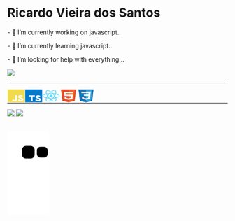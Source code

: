 ## <h1>Ricardo Vieira dos Santos</h1>
<p>- 🔭 I’m currently working on javascript..</p>
<p>- 🌱 I’m currently learning javascript..</p>
<p>- 🤔 I’m looking for help with everything...</p>
<p><a href="#"> <img align="left"  height="30" src='https://upload.wikimedia.org/wikipedia/commons/thumb/b/b1/LinkedIn_Logo_2013_%282%29.svg/512px-LinkedIn_Logo_2013_%282%29.svg.png'></a> </br>


<hr>
<!--imagens ling-->
<div align='left' style="display: inline_block" cursor='none'>
  <img align="left"  height="30" width="40" cursor='default'  pointer-events: 'none'  src="https://raw.githubusercontent.com/devicons/devicon/master/icons/javascript/javascript-plain.svg">
  <img align="left" alt="Ts" height="30" width="40" cursor='none' src="https://raw.githubusercontent.com/devicons/devicon/master/icons/typescript/typescript-plain.svg">
  <img align="left" alt="React" height="30" width="40" cursor='none' src="https://raw.githubusercontent.com/devicons/devicon/master/icons/react/react-original.svg">
  <img align="left" alt="HTML" height="30" width="40" cursor='none' src="https://raw.githubusercontent.com/devicons/devicon/master/icons/html5/html5-original.svg">
  <img align="left" alt="CSS" height="30" width="40" cursor='none' src="https://raw.githubusercontent.com/devicons/devicon/master/icons/css3/css3-original.svg">
</div> <br>

<hr>
  <!--quadros-->
<div align="left">
  <a href="https://github.com/GuestRicardo">
  <!--quadro 1-->
    <img height="180em" src="https://github-readme-stats.vercel.app/api?username=guestricardo&show_icons=true&theme=dark&include_all_commits=true&count_private=true"/>
  <!--quadro2-->
    <img height="180em" src="https://github-readme-stats.vercel.app/api/top-langs/?username=guestricardo&layout=compact&langs_count=7&theme=dark"/>
</div>

<div style="display: inline_block"><br>

 <!-- <img align="center" alt="Rafa-Python" height="30" width="40" src="https://raw.githubusercontent.com/devicons/devicon/master/icons/python/python-original.svg">
  <img align="center" alt="Rafa-Csharp" height="30" width="40" src="https://raw.githubusercontent.com/devicons/devicon/master/icons/csharp/csharp-original.svg">
  <img align="right" alt="Rafa-pic" height="150" style="border-radius:50px;" src="https://media.discordapp.net/attachments/639956127056134178/890373478988013628/Publicacoes_Instagram_1_1.png?width=676&height=676">
</div>
  

  
<div> <br>
  <a href="" target="_blank"><img src="https://aleen42.github.io/badges/src/photoshop.svg"></a>
  <a href="" target="_blank"><img src="https://aleen42.github.io/badges/src/behance.svg" target="_blank"></a><br>
  <a href="" target="_blank"><img src="https://img.shields.io/badge/PlayStation-003791?style=for-the-badge&logo=playstation&logoColor=white"></a>
  <a href="" target="_blank"><img src="https://img.shields.io/badge/Xbox-107C10?style=for-the-badge&logo=xbox&logoColor=white"></a>
  <a href="" target="_blank"><img src="https://img.shields.io/badge/Steam-000000?style=for-the-badge&logo=steam&logoColor=white" target="_blank"></a><br>
  <a href="" target="_blank"><img src="https://img.shields.io/badge/Ubuntu-E95420?style=for-the-badge&logo=ubuntu&logoColor=white"></a>
  <a href="" target="_blank"><img src="https://img.shields.io/badge/Android-3DDC84?style=for-the-badge&logo=android&logoColor=white"></a>
  <a href="" target="_blank"><img src="https://img.shields.io/badge/Windows-0078D6?style=for-the-badge&logo=windows&logoColor=white"></a><br>
  <strong>https://dev.to/envoy_/150-badges-for-github-pnk</strong> ###################################<a href="https://www.reddit.com/user/guestricardo" target="_blank"><img src="https://aleen42.github.io/badges/src/reddit.svg" target="_blank"></a><br>
  <a href="https://www.instagram.com/guestricardo" target="_blank"><img src="https://img.shields.io/badge/-Instagram-%23E4405F?style=for-the-badge&logo=instagram&logoColor=white" target="_blank"></a>
 	<a href="https://www.twitch.tv/guestricardo23" target="_blank"><img src="https://img.shields.io/badge/Twitch-9146FF?style=for-the-badge&logo=twitch&logoColor=white" target="_blank"></a>
 <a href="https://discord.gg/Y5HQXUG" target="_blank"><img src="https://img.shields.io/badge/Discord-7289DA?style=for-the-badge&logo=discord&logoColor=white" target="_blank"></a> 
  <a href = "mailto:gestricardo22@gmail.com"><img src="https://img.shields.io/badge/-Gmail-%23333?style=for-the-badge&logo=gmail&logoColor=white" target="_blank"></a>
  <a href="https://www.linkedin.com/in/ricardo-vieira-dos-santos-4715a57b" target="_blank"><img src="https://img.shields.io/badge/-LinkedIn-%230077B5?style=for-the-badge&logo=linkedin&logoColor=white" target="_blank"></a> 
  <a href="https://www.facebook.com/home.php?ref=homescreenpwa" target="_blank"><img src="https://img.shields.io/badge/Facebook-1877F2?style=for-the-badge&logo=facebook&logoColor=white" target="_blank"></a> 
  <a href="https://twitter.com/GuestRicardo" target="_blank"><img src="https://img.shields.io/badge/Twitter-1DA1F2?style=for-the-badge&logo=twitter&logoColor=white" target="_blank"></a> 
 <div>
  
   <img align="left" alt="R" height="130" style="border-radius:50px;" src="https://media.giphy.com/media/muGYyrWwxOOMo/giphy.gif">
   <img align="left" alt="R" height="130" style="border-radius:50px;" src="https://media.giphy.com/media/9oF7EAvaFUOEU/giphy.gif">
   <img align="left" alt="R" height="130" style="border-radius:50px;" src="https://media.giphy.com/media/cXblnKXr2BQOaYnTni/giphy.gif">  -->
   
   
  </div>


  ![Snake animation](https://github.com/rafaballerini/rafaballerini/blob/output/github-contribution-grid-snake.svg)
 
</div>




